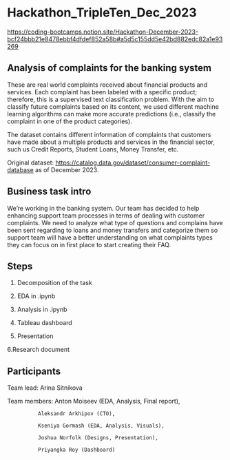 # Hackathon_TripleTen_Dec_2023
https://coding-bootcamps.notion.site/Hackathon-December-2023-bcf24bbb21e8478ebbf4dfdef852a58b#a5d5c155dd5e42bd882edc82a1e93269

## Analysis of complaints for the banking system

These are real world complaints received about financial products and services. Each complaint has been labeled with a specific product; therefore, this is a supervised text classification problem. With the aim to classify future complaints based on its content, we used different machine learning algorithms can make more accurate predictions (i.e., classify the complaint in one of the product categories).

The dataset contains different information of complaints that customers have made about a multiple products and services in the financial sector, such us Credit Reports, Student Loans, Money Transfer, etc.

Original dataset: https://catalog.data.gov/dataset/consumer-complaint-database as of December 2023.

## Business task intro
We’re working in the banking system. Our team has decided to help enhancing support team processes in terms of dealing with customer complaints. We need to analyze what type of questions and complains have been sent regarding to loans and money transfers and categorize them so support team will have a better understanding on what complaints types they can focus on in first place to start creating their FAQ.

## Steps
1. Decomposition of the task

2. EDA in .ipynb

3. Analysis in .ipynb

4. Tableau dashboard

5. Presentation

6.Research document

## Participants
Team lead: Arina Sitnikova

Team members: Anton Moiseev (EDA, Analysis, Final report), 

              Aleksandr Arkhipov (CTO), 
              
              Kseniya Gormash (EDA, Analysis, Visuals), 
              
              Joshua Norfolk (Designs, Presentation), 
              
              Priyangka Roy (Dashboard)
